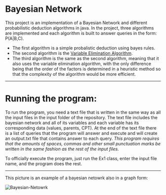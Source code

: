 # Bayesian Network

This project is an implementation of a Bayesian Network and different probabilistic deduction algorithms in java. In the project, three algorithms are implemented and each algorithm is built to answer queries in the form: P(A|B,C).

- The first algorithm is a simple probalistic deduction using bayes rules.
- The second algorithm is the [Variable Elimination Algorithm](https://en.wikipedia.org/wiki/Variable_elimination).
- The third algorithm is the same as the second algorithm, meaning that it also uses the variable elimination algorithm, with the only difference being that the order of the factors is determined in a heuristic method so that the complexity of the algorithm would be more efficient.


--------------------------------------------------------------------------------------------------------------------------------------------------------------------


# Running the program:
To run the program, you need a text file that is written in the same way as all the input files in the input folder of the repository.
The text file includes the bayesian network and all of its variables and each variable has its corresponding data (values, parents, CPT).
At the end of the text file there is a list of queries that the program will answer and execute and will create an output.txt file that contains answer to each query.
*This program requires that the amounts of spaces, commas and other small punctuation marks be written in the same fashion as the rest of the input files.*

To officially execute the program, just run the Ex1 class, enter the input file name, and the program does the rest.


--------------------------------------------------------------------------------------------------------------------------------------------------------------------

This picture is an example of a bayesian netowrk also in a graph form:

![Bayesian-Netowrk](https://user-images.githubusercontent.com/57404551/101762131-b1369c00-3ae5-11eb-97b6-3cada57c90f4.png)

